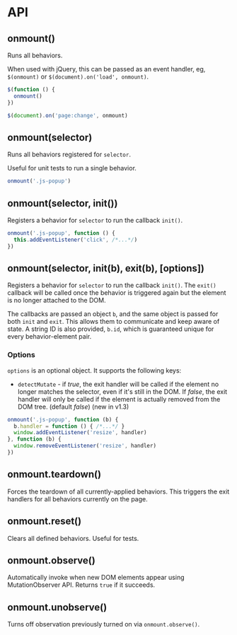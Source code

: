 # API

## onmount()

Runs all behaviors.

When used with jQuery, this can be passed as an event handler, eg, `$(onmount)` or `$(document).on('load', onmount)`.

```js
$(function () {
  onmount()
})

$(document).on('page:change', onmount)
```

## onmount(selector)

Runs all behaviors registered for `selector`.

Useful for unit tests to run a single behavior.

```js
onmount('.js-popup')
```

## onmount(selector, init())

Registers a behavior for `selector` to run the callback `init()`.

```js
onmount('.js-popup', function () {
  this.addEventListener('click', /*...*/)
})
```

## onmount(selector, init(b), exit(b), [options])

Registers a behavior for `selector` to run the callback `init()`. The `exit()` callback will be called once the behavior is triggered again but the element is no longer attached to the DOM.

The callbacks are passed an object `b`, and  the same object is passed for both `init` and `exit`. This allows them to communicate and keep aware of state. A string ID is also provided, `b.id`, which is guaranteed unique for every behavior-element pair.

### Options

`options` is an optional object. It supports the following keys:

- `detectMutate` - if *true*, the exit handler will be called if the element no longer matches the selector, even if it's still in the DOM. If *false*, the exit handler will only be called if the element is actually removed from the DOM tree. (default *false*) (new in v1.3)

```js
onmount('.js-popup', function (b) {
  b.handler = function () { /*...*/ }
  window.addEventListener('resize', handler)
}, function (b) {
  window.removeEventListener('resize', handler)
})
```

## onmount.teardown()

Forces the teardown of all currently-applied behaviors. This triggers the exit handlers for all behaviors currently on the page.

## onmount.reset()

Clears all defined behaviors. Useful for tests.

## onmount.observe()

Automatically invoke when new DOM elements appear using MutationObserver API. Returns `true` if it succeeds.

## onmount.unobserve()

Turns off observation previously turned on via `onmount.observe()`.
